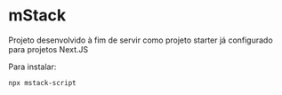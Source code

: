 # mStack

Projeto desenvolvido à fim de servir como projeto starter já configurado para projetos Next.JS


Para instalar: 

```
npx mstack-script
```